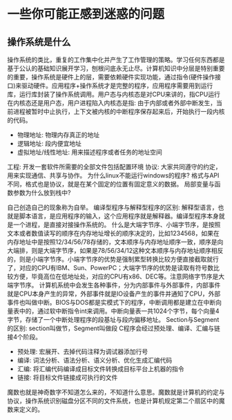 # 一些你可能正感到迷惑的问题
## 操作系统是什么
操作系统的类比，重复的工作集中化并产生了工作管理的策略。学习任何东西都是基于公认的基础知识展开学习，刨根问底永无止尽。计算机知识中分层是特别重要的重要，操作系统是硬件上的层，需要依赖硬件实现功能，通过指令(硬件操作接口)来驱动硬件。应用程序+操作系统才是完整的程序，应用程序需要用到运行库，运行库封装了操作系统调用。用户态与内核态是对CPU来讲的，指CPU运行在内核态还是用户态，用户进程陷入内核态是指: 由于内部或者外部中断发生，当前进程被暂时中止执行，上下文被内核的中断程序保存起来后，开始执行一段内核的代码。
- 物理地址: 物理内存真正的地址
- 逻辑地址: 段内便宜地址
- 虚拟地址/线性地址: 用来描述程序或者任务的地址空间

工程: 开发一套软件所需要的全部文件包括配置环境
协议: 大家共同遵守的约定，用来实现通信、共享与协作。
为什么linux不能运行windows的程序? 格式与API不同，格式也是协议，就是在某个固定的位置有固定意义的数据。
局部变量与函数参数为什么放到栈中?

自己创造自己的现象称为自举。
编译型程序与解释型程序的区别: 解释型语言，也就是脚本语言，是应用程序的输入，这个应用程序就是解释器。编译型程序本身就是一个进程，是直接对接操作系统的。
什么是大端字节序、小端字节序，是按照文本或者数值读写的顺序在内存地址增长的顺序决定的，比如1234568，如果在内存地址中是按照12/34/56/78存储的，文本顺序与内存地址顺序一致，顺序是向大端排，则是大端字节序，如果是78/56/34/12这种文本顺序与内存地址顺序相反的，则是小端字节序。小端字节序的优势是强制累型转换比较方便直接截取就行了，对应的CPU有IBM、Sun、PowerPC；大端字节序的优势是读取有符号数比较方便，毕竟高位在低地址处，对应的CPU有x86、DEC等。注意网络字节序是大端字节序。
计算机系统中会发生各种事件，分为内部事件与外部事件，内部事件就是CPU本身产生的异常，外部事件就是IO设备产生的事件并通知了CPU，外部事件也叫做中断。BIOS与DOS都是实模式下的程序，中断调用都是建立在中断向量表中的，通过软中断指令int来调用。中断向量表一共1024个字节，每个向量4字节，存储了一个中断处理程序的段基址与段内偏移地址。
Section与Segment的区别: section叫做节，Segment叫做段
C程序会经过预处理、编译、汇编与链接4个阶段。
- 预处理: 宏展开、去掉代码注释为调试器添加行号
- 编译: 词法分析、语法分析、语义分析、优化生成汇编代码
- 汇编: 将汇编代码编译成目标文件转换成目标平台上机器的指令
- 链接: 将目标文件链接成可执行的文件

魔数也就是神奇数字不知道怎么来的，不知道什么意思。魔数就是计算机的约定与协议，操作系统识别磁盘分区不同的文件系统，也是计算机规定第二个扇区中的魔数来定义的。


